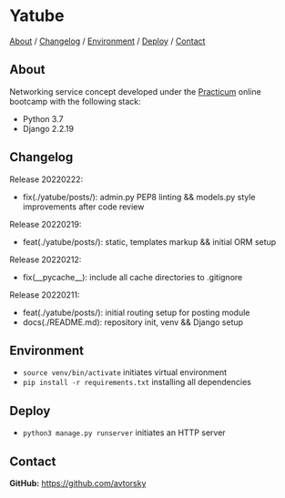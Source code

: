 # Yatube

[About](#about) /
[Changelog](#changelog) /
[Environment](#environment) /
[Deploy](#deploy) /
[Contact](#contact)

## About
Networking service concept developed under the [Practicum](https://practicum.yandex.com/) online bootcamp with the following stack:
* Python 3.7
* Django 2.2.19

## Changelog
Release 20220222:
* fix(./yatube/posts/): admin.py PEP8 linting && models.py style improvements after code review

Release 20220219:
* feat(./yatube/posts/): static, templates markup && initial ORM setup

Release 20220212:
* fix(\_\_pycache\_\_): include all cache directories to .gitignore

Release 20220211:
* feat(./yatube/posts/): initial routing setup for posting module
* docs(./README.md): repository init, venv && Django setup

## Environment
* `source venv/bin/activate` initiates virtual environment
* `pip install -r requirements.txt` installing all dependencies

## Deploy
* `python3 manage.py runserver` initiates an HTTP server

## Contact
__GitHub:__ <a href="https://github.com/avtorsky" target="_blank">https://github.com/avtorsky</a>
